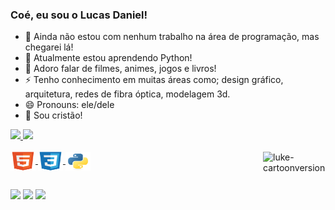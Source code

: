 ### Coé, eu sou o Lucas Daniel!

- 🔭 Ainda não estou com nenhum trabalho na área de programação, mas chegarei lá!
- 🌱 Atualmente estou aprendendo Python! 
- 💬 Adoro falar de filmes, animes, jogos e livros!
- ⚡ Tenho conhecimento em muitas áreas como; design gráfico, arquitetura, redes de fibra óptica, modelagem 3d.
- 😄 Pronouns: ele/dele
- 🙌 Sou cristão!

<div>
<a href="https://github.com/lukeddev">
<img height="150em" src="https://github-readme-stats.vercel.app/api?username=lukeddev&show_icons=true&theme=vue-dark"/>
<img height="150em" src="https://github-readme-stats.vercel.app/api/top-langs/?username=lukeddev&layout=compact&langs_count=7&theme=vue-dark"/> 
</div>

<div style="display: inline_block"><br>
  <img align="center" alt="luke-HTML" height="30" width="40" src="https://raw.githubusercontent.com/devicons/devicon/master/icons/html5/html5-original.svg">
  <img align="center" alt="luke-CSS" height="30" width="40" src="https://raw.githubusercontent.com/devicons/devicon/master/icons/css3/css3-original.svg">
  <img align="center" alt="luke-Python" height="30" width="40" src="https://raw.githubusercontent.com/devicons/devicon/master/icons/python/python-original.svg">
  <img align="right" alt="luke-cartoonversion" height="100" width="100" src="https://cdn.picrew.me/shareImg/org/202303/1918713_uAzZG7MT.png">
</div>

##

<div> 
  <a href="https://instagram.com/lucasdaniel.ps" target="blank"><img src="https://img.shields.io/badge/-Instagram-%23E4405F?style=for-the-badge&logo=instagram&logoColor=white" target="_blank"></a>
  <a href = "mailto:luked.dev@gmail.com"><img src="https://img.shields.io/badge/-Gmail-%23333?style=for-the-badge&logo=gmail&logoColor=white" target="blank"></a>
  <a href="https://www.linkedin.com/in/lucas-daniel-5433a1252/" target="blank"><img src="https://img.shields.io/badge/-LinkedIn-%230077B5?style=for-the-badge&logo=linkedin&logoColor=white" target="_blank"></a> 
</div>
